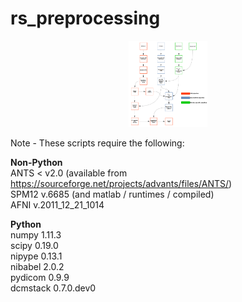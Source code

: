 # rs_preprocessing

<center><img src="https://github.com/florey-neurorehab/rs_preprocessing/blob/master/figure2.png?raw=true" width="25%"></center>


Note - These scripts require the following:<br>

<b>Non-Python</b><br>
ANTS < v2.0 (available from https://sourceforge.net/projects/advants/files/ANTS/)<br>
SPM12 v.6685 (and matlab / runtimes / compiled)<br>
AFNI v.2011_12_21_1014<br>

<b>Python</b><br>
numpy 1.11.3<br>
scipy 0.19.0<br>
nipype 0.13.1<br>
nibabel 2.0.2<br>
pydicom 0.9.9<br>
dcmstack 0.7.0.dev0<br>
